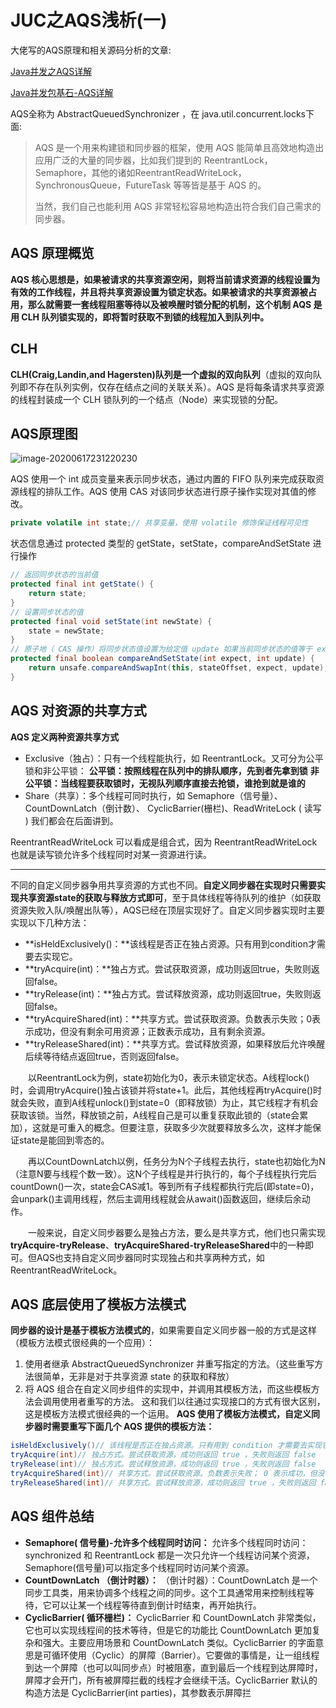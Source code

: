 # JUC之AQS浅析(一)

大佬写的AQS原理和相关源码分析的文章:

[Java并发之AQS详解 ](https://www.cnblogs.com/waterystone/p/4920797.html)

[Java并发包基石-AQS详解](https://www.cnblogs.com/chengxiao/p/7141160.html)



AQS全称为 AbstractQueuedSynchronizer ，在 java.util.concurrent.locks下面:

> AQS 是一个用来构建锁和同步器的框架，使用 AQS 能简单且高效地构造出应用广泛的大量的同步器，比如我们提到的 ReentrantLock，Semaphore，其他的诸如ReentrantReadWriteLock，SynchronousQueue，FutureTask 等等皆是基于 AQS 的。
>
> 当然，我们自己也能利用 AQS 非常轻松容易地构造出符合我们自己需求的同步器。



## AQS 原理概览

**AQS 核心思想是，如果被请求的共享资源空闲，则将当前请求资源的线程设置为有效的工作线程，并且将共享资源设置为锁定状态。如果被请求的共享资源被占用，那么就需要一套线程阻塞等待以及被唤醒时锁分配的机制，这个机制 AQS  是用 CLH 队列锁实现的，即将暂时获取不到锁的线程加入到队列中。**



## CLH

**CLH(Craig,Landin,and Hagersten)队列是一个虚拟的双向队列**（虚拟的双向队列即不存在队列实例，仅存在结点之间的关联关系）。AQS 是将每条请求共享资源的线程封装成一个 CLH 锁队列的一个结点（Node）来实现锁的分配。



## AQS原理图

![image-20200617231220230](H:\MsbSpace\Zero\Record-document\Java\JUC\Image\AQS原理图.png)



AQS 使用一个 int 成员变量来表示同步状态，通过内置的 FIFO 队列来完成获取资源线程的排队工作。AQS 使用 CAS 对该同步状态进行原子操作实现对其值的修改。

```java
private volatile int state;// 共享变量，使用 volatile 修饰保证线程可见性
```

状态信息通过 protected 类型的 getState，setState，compareAndSetState 进行操作

```java
// 返回同步状态的当前值
protected final int getState() {
	return state;
}
// 设置同步状态的值
protected final void setState(int newState) {
	state = newState;
}
// 原子地（ CAS 操作）将同步状态值设置为给定值 update 如果当前同步状态的值等于 expect （期望值）
protected final boolean compareAndSetState(int expect, int update) {
	return unsafe.compareAndSwapInt(this, stateOffset, expect, update);
}
```

## AQS  对资源的共享方式

**AQS  定义两种资源共享方式**

- Exclusive（独占）：只有一个线程能执行，如 ReentrantLock。又可分为公平锁和非公平锁：
  	**公平锁：按照线程在队列中的排队顺序，先到者先拿到锁**
  	**非公平锁：当线程要获取锁时，无视队列顺序直接去抢锁，谁抢到就是谁的**
- Share（共享）：多个线程可同时执行，如 Semaphore（信号量）、CountDownLatch（倒计数）、 CyclicBarrier(栅栏)、ReadWriteLock ( 读写 )  我们都会在后面讲到。

ReentrantReadWriteLock 可以看成是组合式，因为 ReentrantReadWriteLock 也就是读写锁允许多个线程同时对某一资源进行读。

---

不同的自定义同步器争用共享资源的方式也不同。**自定义同步器在实现时只需要实现共享资源state的获取与释放方式即可**，至于具体线程等待队列的维护（如获取资源失败入队/唤醒出队等），AQS已经在顶层实现好了。自定义同步器实现时主要实现以下几种方法：

- **isHeldExclusively()：**该线程是否正在独占资源。只有用到condition才需要去实现它。
- **tryAcquire(int)：**独占方式。尝试获取资源，成功则返回true，失败则返回false。
- **tryRelease(int)：**独占方式。尝试释放资源，成功则返回true，失败则返回false。
- **tryAcquireShared(int)：**共享方式。尝试获取资源。负数表示失败；0表示成功，但没有剩余可用资源；正数表示成功，且有剩余资源。
- **tryReleaseShared(int)：**共享方式。尝试释放资源，如果释放后允许唤醒后续等待结点返回true，否则返回false。

　　以ReentrantLock为例，state初始化为0，表示未锁定状态。A线程lock()时，会调用tryAcquire()独占该锁并将state+1。此后，其他线程再tryAcquire()时就会失败，直到A线程unlock()到state=0（即释放锁）为止，其它线程才有机会获取该锁。当然，释放锁之前，A线程自己是可以重复获取此锁的（state会累加），这就是可重入的概念。但要注意，获取多少次就要释放多么次，这样才能保证state是能回到零态的。

　　再以CountDownLatch以例，任务分为N个子线程去执行，state也初始化为N（注意N要与线程个数一致）。这N个子线程是并行执行的，每个子线程执行完后countDown()一次，state会CAS减1。等到所有子线程都执行完后(即state=0)，会unpark()主调用线程，然后主调用线程就会从await()函数返回，继续后余动作。

　　一般来说，自定义同步器要么是独占方法，要么是共享方式，他们也只需实现**tryAcquire-tryRelease**、**tryAcquireShared-tryReleaseShared**中的一种即可。但AQS也支持自定义同步器同时实现独占和共享两种方式，如ReentrantReadWriteLock。



## AQS  底层使用了模板方法模式

**同步器的设计是基于模板方法模式的**，如果需要自定义同步器一般的方式是这样（模板方法模式很经典的一个应用）：

1. 使用者继承 AbstractQueuedSynchronizer 并重写指定的方法。（这些重写方法很简单，无非是对于共享资源 state 的获取和释放）
2. 将 AQS 组合在自定义同步组件的实现中，并调用其模板方法，而这些模板方法会调用使用者重写的方法。
这和我们以往通过实现接口的方式有很大区别，这是模板方法模式很经典的一个运用。
**AQS  使用了模板方法模式，自定义同步器时需要重写下面几个 AQS   提供的模板方法：**

```java
isHeldExclusively()// 该线程是否正在独占资源。只有用到 condition 才需要去实现它
tryAcquire(int)// 独占方式。尝试获取资源，成功则返回 true ，失败则返回 false 
tryRelease(int)// 独占方式。尝试释放资源，成功则返回 true ，失败则返回 false
tryAcquireShared(int)// 共享方式。尝试获取资源。负数表示失败； 0 表示成功，但没有剩余可用资源；正数表示成功，且有剩余资源
tryReleaseShared(int)// 共享方式。尝试释放资源，成功则返回 true ，失败则返回 false
```





## AQS  组件总结

- **Semaphore( 信号量)-允许多个线程同时访问：** 允许多个线程同时访问：synchronized 和 ReentrantLock 都是一次只允许一个线程访问某个资源，Semaphore(信号量)可以指定多个线程同时访问某个资源。
- **CountDownLatch （倒计时器）：** （倒计时器）：CountDownLatch 是一个同步工具类，用来协调多个线程之间的同步。这个工具通常用来控制线程等待，它可以让某一个线程等待直到倒计时结束，再开始执行。
- **CyclicBarrier( 循环栅栏)：** CyclicBarrier 和 CountDownLatch 非常类似，它也可以实现线程间的技术等待，但是它的功能比 CountDownLatch 更加复杂和强大。主要应用场景和 CountDownLatch 类似。CyclicBarrier 的字面意思是可循环使用（Cyclic）的屏障（Barrier）。它要做的事情是，让一组线程到达一个屏障（也可以叫同步点）时被阻塞，直到最后一个线程到达屏障时，屏障才会开门，所有被屏障拦截的线程才会继续干活。CyclicBarrier 默认的构造方法是 CyclicBarrier(int parties)，其参数表示屏障拦











